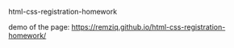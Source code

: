 html-css-registration-homework

demo of the page: 
https://remziq.github.io/html-css-registration-homework/
